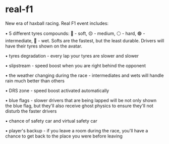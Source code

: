 # real-f1

New era of haxball racing. Real F1 event includes:

• 5 different tyres compounds: 🔴 - soft, 🟡 - medium, ⚪ - hard, 🟢 - intermediate, 🔵 - wet. Softs are the fastest, but the least durable. Drivers will have their tyres shown on the avatar.

• tyres degradation - every lap your tyres are slower and slower

• slipstream - speed boost when you are right behind the opponent

• the weather changing during the race - intermediates and wets will handle rain much better than others

• DRS zone - speed boost activated automatically

• blue flags - slower drivers that are being lapped will be not only shown the blue flag, but they'll also receive ghost physics to ensure they'll not disturb the faster drivers

• chance of safety car and virtual safety car

• player's backup - if you leave a room during the race, you'll have a chance to get back to the place you were before leaving
